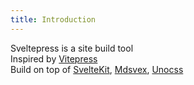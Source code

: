 ```yaml
---
title: Introduction
---
```


Sveltepress is a site build tool  
Inspired by [Vitepress](https://vitepress.vuejs.org/)  
Build on top of [SvelteKit](https://kit.svelte.dev/), [Mdsvex](https://mdsvex.com/), [Unocss](https://github.com/unocss/unocss)
